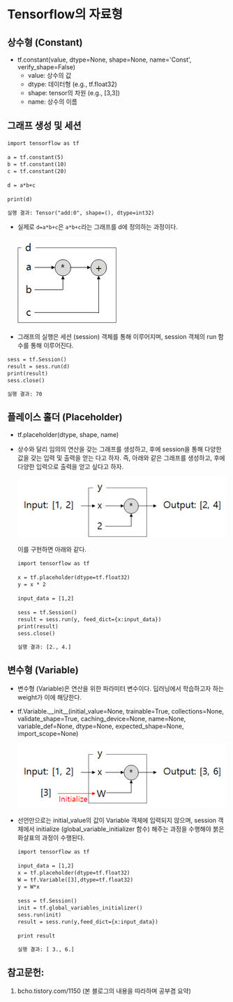 Tensorflow의 자료형
==================
상수형 (Constant)
----------------
- tf.constant(value, dtype=None, shape=None, name='Const', verify_shape=False)
  - value: 상수의 값
  - dtype: 데이터형 (e.g., tf.float32)
  - shape: tensor의 차원 (e.g., [3,3])
  - name: 상수의 이름

그래프 생성 및 세션
-----------------
```
import tensorflow as tf

a = tf.constant(5)
b = tf.constant(10)
c = tf.constant(20)

d = a*b+c

print(d)
```
```
실행 결과: Tensor("add:0", shape=(), dtype=int32)
```
- 실제로 `d=a*b+c`은 `a*b+c`라는 그래프를 d에 정의하는 과정이다.

  ![graph_d](assets/data_type-6794f.png)

- 그래프의 실행은 세션 (session) 객체를 통해 이루어지며, session 객체의 run 함수를 통해 이루어진다.
```
sess = tf.Session()
result = sess.run(d)
print(result)
sess.close()
```
```
실행 결과: 70
```

플레이스 홀더 (Placeholder)
---------------------------
- tf.placeholder(dtype, shape, name)
- 상수와 달리 임의의 연산을 갖는 그래프를 생성하고, 후에 session을 통해 다양한 값을 갖는 입력 및 출력을 얻는 다고 하자. 즉, 아래와 같은 그래프를 생성하고, 후에 다양한 입력으로 출력을 얻고 싶다고 하자.

  ![graph_y](assets/data_type-76db2.png)

  이를 구현하면 아래와 같다.
  ```
  import tensorflow as tf

  x = tf.placeholder(dtype=tf.float32)
  y = x * 2

  input_data = [1,2]

  sess = tf.Session()
  result = sess.run(y, feed_dict={x:input_data})
  print(result)
  sess.close()  
  ```
  ```
  실행 결과: [2., 4.]
  ```

변수형 (Variable)
-----------------
- 변수형 (Variable)은 연산을 위한 파라미터 변수이다. 딥러닝에서 학습하고자 하는 weight가 이에 해당한다.
- tf.Variable.\_\_init\_\_(initial_value=None, trainable=True, collections=None, validate_shape=True, caching_device=None, name=None, variable_def=None, dtype=None, expected_shape=None, import_scope=None)

  ![graph_v](assets/data_type-948e0.png)

- 선언만으로는 initial_value의 값이 Variable 객체에 입력되지 않으며, session 객체에서 initialize (global_variable_initializer 함수) 해주는 과정을 수행해야 붉은 화살표의 과정이 수행된다.

  ```
  import tensorflow as tf

  input_data = [1,2]
  x = tf.placeholder(dtype=tf.float32)
  W = tf.Variable([3],dtype=tf.float32)
  y = W*x

  sess = tf.Session()
  init = tf.global_variables_initializer()
  sess.run(init)
  result = sess.run(y,feed_dict={x:input_data})

  print result
  ```
  ```
  실행 결과: [ 3., 6.]
  ```

참고문헌:
--------
  1. bcho.tistory.com/1150 (본 블로그의 내용을 따라하며 공부겸 요약)
